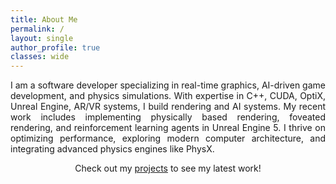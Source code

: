```yaml
---
title: About Me
permalink: /
layout: single
author_profile: true
classes: wide
---
```


<p style="text-align: justify;">
I am a software developer specializing in real-time graphics, AI-driven game development, and physics simulations. With expertise in C++, CUDA, OptiX, Unreal Engine, AR/VR systems, I build rendering and AI systems. My recent work includes implementing physically based rendering, foveated rendering, and reinforcement learning agents in Unreal Engine 5. I thrive on optimizing performance, exploring modern computer architecture, and integrating advanced physics engines like PhysX.
</p>

<p style="text-align: center;">
Check out my <a href="/projects">projects</a> to see my latest work!
</p>